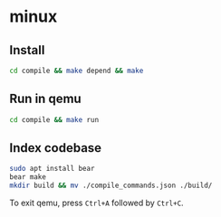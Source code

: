 # minux

## Install
```bash
cd compile && make depend && make
```

## Run in qemu
```bash
cd compile && make run
```

## Index codebase
```bash
sudo apt install bear
bear make
mkdir build && mv ./compile_commands.json ./build/
```

To exit qemu, press `Ctrl+A` followed by `Ctrl+C`.
